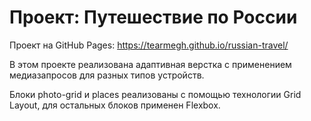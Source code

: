 # Проект: Путешествие по России
Проект на GitHub Pages: https://tearmegh.github.io/russian-travel/

В этом проекте реализована адаптивная верстка с применением медиазапросов для разных типов устройств.

Блоки photo-grid и places реализованы с помощью технологии Grid Layout, для остальных блоков применен Flexbox.
